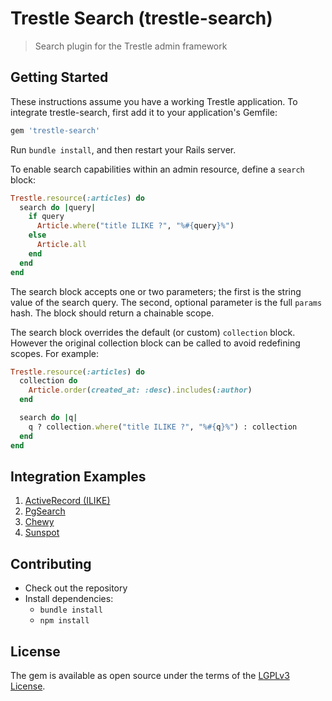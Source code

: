 # Trestle Search (trestle-search)

> Search plugin for the Trestle admin framework


## Getting Started

These instructions assume you have a working Trestle application. To integrate trestle-search, first add it to your application's Gemfile:

```ruby
gem 'trestle-search'
```

Run `bundle install`, and then restart your Rails server.

To enable search capabilities within an admin resource, define a `search` block:

```ruby
Trestle.resource(:articles) do
  search do |query|
    if query
      Article.where("title ILIKE ?", "%#{query}%")
    else
      Article.all
    end
  end
end
```

The search block accepts one or two parameters; the first is the string value of the search query. The second, optional parameter is the full `params` hash. The block should return a chainable scope.

The search block overrides the default (or custom) `collection` block. However the original collection block can be called to avoid redefining scopes. For example:

```ruby
Trestle.resource(:articles) do
  collection do
    Article.order(created_at: :desc).includes(:author)
  end

  search do |q|
    q ? collection.where("title ILIKE ?", "%#{q}%") : collection
  end
end
```


## Integration Examples

1. [ActiveRecord (ILIKE)](https://github.com/TrestleAdmin/trestle-search/wiki/Integration-with-ActiveRecord-(ILIKE))
2. [PgSearch](https://github.com/TrestleAdmin/trestle-search/wiki/Integration-with-PgSearch)
3. [Chewy](https://github.com/TrestleAdmin/trestle-search/wiki/Integration-with-Chewy)
4. [Sunspot](https://github.com/TrestleAdmin/trestle-search/wiki/Integration-with-Sunspot)


## Contributing

- Check out the repository
- Install dependencies:
    - `bundle install`
    - `npm install`


## License

The gem is available as open source under the terms of the [LGPLv3 License](https://opensource.org/licenses/LGPL-3.0).
